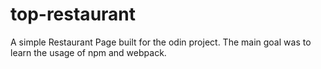 # top-restaurant
 A simple Restaurant Page built for the odin project. The main goal was to learn the usage of npm and webpack. 
